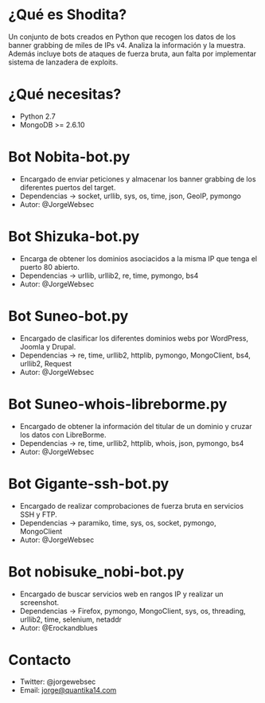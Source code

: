 # ¿Qué es Shodita?
Un conjunto de bots creados en Python que recogen los datos de los banner grabbing de miles de IPs v4. Analiza la información y la muestra. Además incluye bots de ataques de fuerza bruta, aun falta por implementar sistema de lanzadera de exploits.

# ¿Qué necesitas?
 - Python 2.7
 - MongoDB >= 2.6.10

# Bot Nobita-bot.py
- Encargado de enviar peticiones y almacenar los banner grabbing de los diferentes puertos del target.
- Dependencias -> socket, urllib, sys, os, time, json, GeoIP, pymongo
- Autor: @JorgeWebsec

# Bot Shizuka-bot.py
- Encarga de obtener los dominios asociacidos a la misma IP que tenga el puerto 80 abierto.
- Dependencias -> urllib, urllib2, re, time, pymongo, bs4
- Autor: @JorgeWebsec

# Bot Suneo-bot.py
- Encargado de clasificar los diferentes dominios webs por WordPress, Joomla y Drupal.
- Dependencias -> re, time, urllib2, httplib, pymongo, MongoClient, bs4, urllib2, Request
- Autor: @JorgeWebsec

# Bot Suneo-whois-libreborme.py
- Encargado de obtener la información del titular de un dominio y cruzar los datos con LibreBorme.
- Dependencias -> re, time, urllib2, httplib, whois, json, pymongo, bs4
- Autor: @JorgeWebsec

# Bot Gigante-ssh-bot.py
- Encargado de realizar comprobaciones de fuerza bruta en servicios SSH y FTP.
- Dependencias -> paramiko, time, sys, os, socket, pymongo, MongoClient
- Autor: @JorgeWebsec

# Bot nobisuke_nobi-bot.py
- Encargado de buscar servicios web en rangos IP y realizar un screenshot.
- Dependencias -> Firefox, pymongo, MongoClient, sys, os, threading, urllib2, time, selenium, netaddr
- Autor: @Erockandblues

# Contacto
- Twitter: @jorgewebsec
- Email: jorge@quantika14.com
